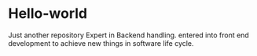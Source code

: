 # Hello-world
Just another repository
Expert in Backend handling. entered into front end development to achieve new things in software life cycle.
